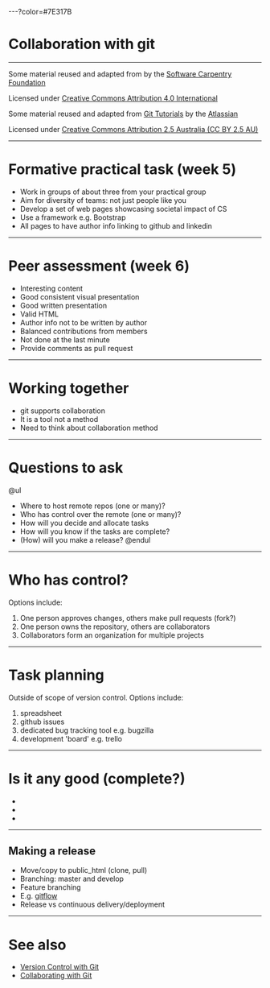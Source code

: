 ---?color=#7E317B

# Collaboration with git

---

Some material reused and adapted from  by the [Software Carpentry Foundation](https://software-carpentry.org/)

Licensed under [Creative Commons Attribution 4.0 International](https://creativecommons.org/licenses/by/4.0/)

Some material reused and adapted from [Git Tutorials](https://www.atlassian.com/git/tutorials) by the [Atlassian](https://www.atlassian.com/)

Licensed under [Creative Commons Attribution 2.5 Australia (CC BY 2.5 AU)](https://creativecommons.org/licenses/by/2.5/au/)

---

# Formative practical task (week 5)

- Work in groups of about three from your practical group
- Aim for diversity of teams: not just people like you
- Develop a set of web pages showcasing societal impact of CS
- Use a framework e.g. Bootstrap
- All pages to have author info linking to github and linkedin

---

# Peer assessment (week 6)

- Interesting content
- Good consistent visual presentation
- Good written presentation
- Valid HTML
- Author info not to be written by author
- Balanced contributions from members
- Not done at the last minute
- Provide comments as pull request

---

# Working together

- git supports collaboration
- It is a tool not a method
- Need to think about collaboration method

---

# Questions to ask

@ul
- Where to host remote repos (one or many)?
- Who has control over the remote (one or many)?
- How will you decide and allocate tasks
- How will you know if the tasks are complete?
- (How) will you make a release?
@endul

---

# Who has control?

Options include:

1. One person approves changes, others make pull requests (fork?)
2. One person owns the repository, others are collaborators
3. Collaborators form an organization for multiple projects

---

# Task planning

Outside of scope of version control. Options include:

1. spreadsheet
2. github issues
3. dedicated bug tracking tool e.g. bugzilla
4. development 'board' e.g. trello

---

# Is it any good (complete?)

-
-
-

---

## Making a release

- Move/copy to public_html (clone, pull)
- Branching: master and develop
- Feature branching
- E.g. [gitflow](https://www.atlassian.com/git/tutorials/comparing-workflows/gitflow-workflow)
- Release vs continuous delivery/deployment

---

# See also

- [Version Control with Git](https://swcarpentry.github.io/git-novice/)
- [Collaborating with Git](https://www.atlassian.com/git/tutorials/syncing)
